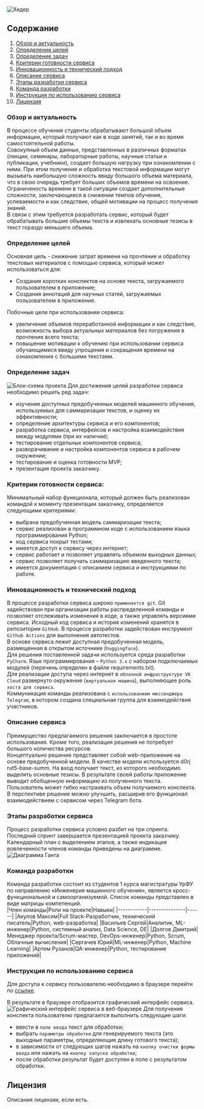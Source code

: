 ![Хедер](https://github.com/MSK68/pp_one/blob/main/img/RoboWall.png)

## Содержание
1. [Обзор и актуальность](#обзор-и-актуальность)
2. [Определение целей](#определение-целей)
3. [Определение задач](#определение-задач)
4. [Критерии готовности сервиса](#критерии-готовности-сервиса)
5. [Инновационность и технический подход](#инновационность-и-технический-подход)
6. [Описание сервиса](#описание-сервиса)
7. [Этапы разработки сервиса](#этапы-разработки-сервиса)
8. [Команда разработки](#команда-разработки)
9. [Инструкция по использованию сервиса](#инструкция-по-использованию-сервиса)
10. [Лицензия](#лицензия)

### Обзор и актуальность
В процессе обучения студенты обрабатывают большой объем информации, который получают как в ходе занятий, так и во время самостоятельной работы.  
Совокупный объем данных, представленных в различных форматах (лекции, семинары, лабораторные работы, научные статьи и публикации, учебники), создает большую нагрузку при ознакомлении с ними. При этом получение и обработка текстовой информации могут вызывать наибольшую сложность ввиду большого объема материала, что в свою очередь требует больших объемов времени на освоение.  
Ограниченость времени в такой ситуации создает дополнительные сложности, заключающиеся в снижении темпов обучения, успеваемости и как следствие, общей мотивации на процесс получения знаний.  
В связи с этим требуется разработать сервис, который будет обрабатывать большие объемы текста и извлекать основные тезисы в текст гораздо меньшего объема.

### Определение целей
Основная цель - снижение затрат времени на прочтение и обработку текстовых материалов с помощью сервиса, который может использоваться для:
- Создания коротких конспектов на основе текста, загружаемого пользователем в приложение;
- Создания аннотаций для научных статей, загружаемых пользователем в приложение.

Побочные цели при использовании сервиса:
- увеличение объемов переработанной информации и как следствие, возможность выбора актуальных материалов без погружения в прочтение всего текста;
- повышение мотивации к обучению при использовании сервиса обучающимися ввиду упрощения и сокращения времени на ознакомление с большими текстами.

### Определение задач
![Блок-схема проекта](https://github.com/MSK68/pp_one/blob/main/img/%D0%91%D0%BB%D0%BE%D0%BA-%D1%81%D1%85%D0%B5%D0%BC%D0%B0%20%D0%BF%D1%80%D0%BE%D0%B5%D0%BA%D1%82%D0%B0.png "Блок-схема проекта")
Для достижения целей разработки сервиса необходимо решить ряд задач:
- изучение доступных предобученных моделей машинного обучения, используемых для саммаризации текстов, и оценку их эффективности;
- определение архитектуры сервиса и его компонентов;
- разработка сервиса, интерфейсов и настройка взаимодействия между модулями (при их наличии);
- тестирование отдельных компонентов сервиса;
- разворачивание и настройка компонентов сервиса в рабочем окружении;
- тестирование и оценка готовности MVP;
- презентация проекта заказчику.

### Критерии готовности сервиса:
Минимальный набор функционала, который должен быть реализован командой к моменту презентации заказчику, определяется следующими критериями:
- выбрана предобученная модель саммаризации текста;
- сервис реализован в программном коде с использованием языка программирования Python;
- код сервиса покрыт тестами;
- имеется доступ к сервису через интернет;
- сервис работает и позволяет управлять объемом выходных данных;
- сервис позволяет получать саммаризацию введенного текста;
- имеется документация с описанием сервиса и инструкциями по работе.

### Инновационность и технический подход
В процессе разработки сервиса широко `применяется git`. Git задействован при организации работы распределенной команды и позволяет отслеживать изменения в коде, а также управлять версиями сервиса. Исходный код сервиса и история изменений хранятся в репозитории `GitHub`. В процессе разработки задействован инструмент `Github Actions` для выполнения автотестов.  
В основе сервиса лежит доступная предобученная модель, размещенная в открытом источнике (`huggingface`).  
Для решения поставленной задачи используется среда разработки `PyCharm`. Язык программирования – `Python 3.x` с набором подключаемых модулей (перечень определен в файле requirements.txt).  
Для реализации доступа через интернет в `облачной инфраструктуре VK Cloud` развернуто окружение (`виртуальная машина`), выполняющее роль `хоста для сервиса`.  
Коммуникация команды реализована с `использованием мессенджера Telegram`, в котором создана специальная группа для взаимодействия участников.

### Описание сервиса
Преимущество предлагаемого решения заключается в простоте использования. Кроме того, реализация решения не потребует большого количества ресурсов.  
Концептуально решение представляет собой web-приложение на основе предобученной модели. В качестве модели используется d0rj rut5-base-summ. На вход получает текст, из которого необходимо выделить основные тезисы. В результате своей работы приложение выводит обобщенную информацию из  полученного текста. Пользователь может гибко настраивать объем получаемого конспекта.  
В перспективе решение можно улучшить, расширив его функционал взаимодействием с сервисом через Telegram бота.

### Этапы разработки сервиса
Процесс разработки сервиса условно разбит на три спринта. Последний спринт завершается презентацией проекта заказчику.  
Календарный план с выделением этапов, а также индикация вовлеченности членов команды приведены на диаграмме.
![Диаграмма Ганта](https://github.com/MSK68/pp_one/blob/main/img/Gant.png "Диаграмма Ганта")

### Команда разработки
Команда разработки состоит из студентов 1 курса магистратуры УрФУ по направлению «Инженерия машинного обучения», является кросс-функциональной и самоорганизуемой. Список команды представлен в виде матрицы компетенций.  
|Член команды|Роли на проекте|Навыки|
|------------|---------------|------|
|Акулов Максим|Full Stack-Разработчик, технический писатель|Python, web-разработка|
|Васильев Сергей|Аналитик, ML-инженер|Python, системный анализ, Data Science, DE|
|Долгов Дмитрий|Менеджер проекта/Scrum-мастер, DevOps-инженер|Python, Scrum, Облачные вычисления|
|Сергачев Юрий|ML-инженер|Python, Machine Learning|
|Артем Рузанов|QA-инженер|Python, тестирование приложений|

### Инструкция по использованию сервиса
Для доступа к сервису пользователю необходимо в браузере перейти по [ссылке](http://mint-possum-7b2yyozy5dm8fsfg.212.233.78.98.modelz.live/).

В результате в браузере отобразится графический интерфейс сервиса.
![Графический интерфейс сервиса в веб-браузере](https://github.com/MSK68/pp_one/blob/main/img/Web-Browser%20Interface.PNG "Графический интерфейс сервиса в веб-браузере")
Для получения конспекта пользователю предлагается выполнить следующие шаги:
- ввести в `поле ввода` текст для обработки;
- выбрать `параметры обработки` для генерируемого текста (это выходные параметры, определяющие длину готового текста);
- в зависимости от следующих шагов нажать на `кнопку очистки формы ввода` или нажать на `кнопку запуска обработки`;
- после обработки результат будет доступен в поле с результатом обработки.

## Лицензия

Описания лицензии, если есть.